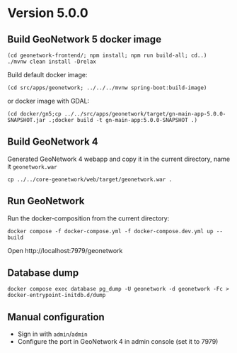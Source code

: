 # Version 5.0.0

## Build GeoNetwork 5 docker image

```shell
(cd geonetwork-frontend/; npm install; npm run build-all; cd..)
./mvnw clean install -Drelax
```

Build default docker image:

```shell
(cd src/apps/geonetwork; ../../../mvnw spring-boot:build-image)
```

or docker image with GDAL:

```shell
(cd docker/gn5;cp ../../src/apps/geonetwork/target/gn-main-app-5.0.0-SNAPSHOT.jar .;docker build -t gn-main-app:5.0.0-SNAPSHOT .)
```

## Build GeoNetwork 4

Generated GeoNetwork 4 webapp and copy it in the current directory, name it `geonetwork.war`

```shell
cp ../../core-geonetwork/web/target/geonetwork.war .
```

## Run GeoNetwork

Run the docker-composition from the current directory:

```shell
docker compose -f docker-compose.yml -f docker-compose.dev.yml up --build
```

Open http://localhost:7979/geonetwork


## Database dump

```shell
docker compose exec database pg_dump -U geonetwork -d geonetwork -Fc > docker-entrypoint-initdb.d/dump
```

## Manual configuration

* Sign in with `admin`/`admin`
* Configure the port in GeoNetwork 4 in admin console (set it to 7979)
